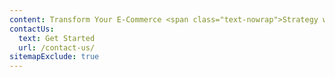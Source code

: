 ```yaml
---
content: Transform Your E-Commerce <span class="text-nowrap">Strategy with AI & Vector Search</span>
contactUs:
  text: Get Started
  url: /contact-us/
sitemapExclude: true
---
```

